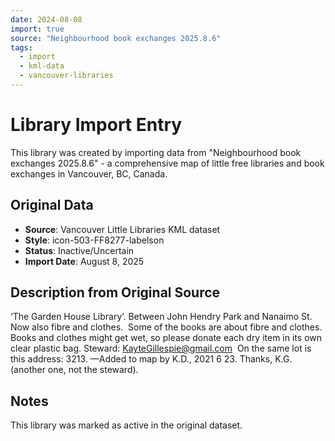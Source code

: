 ```yaml
---
date: 2024-08-08
import: true
source: "Neighbourhood book exchanges 2025.8.6"
tags:
  - import
  - kml-data
  - vancouver-libraries
---
```


# Library Import Entry

This library was created by importing data from "Neighbourhood book exchanges 2025.8.6" - a comprehensive map of little free libraries and book exchanges in Vancouver, BC, Canada.

## Original Data

- **Source**: Vancouver Little Libraries KML dataset
- **Style**: icon-503-FF8277-labelson
- **Status**: Inactive/Uncertain
- **Import Date**: August 8, 2025

## Description from Original Source

‘The Garden House Library’.
Between John Hendry Park and Nanaimo St.
Now also fibre and clothes.  
Some of the books are about fibre and clothes.
Books and clothes might get wet, so please donate each dry item in its own clear plastic bag. Steward: KayteGillespie@gmail.com 
On the same lot is this address: 3213.
—Added to map by K.D., 2021 6 23. 
Thanks, K.G. (another one, not the steward).



## Notes

This library was marked as active in the original dataset.
